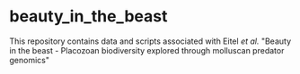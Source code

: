 # beauty_in_the_beast

This repository contains data and scripts associated with Eitel _et al._ "Beauty in the beast - Placozoan biodiversity explored through molluscan predator genomics"
